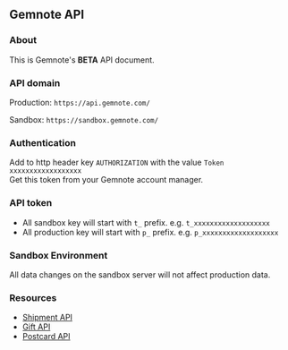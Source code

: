## Gemnote API
### About
This is Gemnote's **BETA** API document.

### API domain
Production: `https://api.gemnote.com/`

Sandbox: `https://sandbox.gemnote.com/`

### Authentication
<!--We are using http authentication:   -->
Add to http header key `AUTHORIZATION` with the value `Token xxxxxxxxxxxxxxxxxx`  
Get this token from your Gemnote account manager.

### API token
* All sandbox key will start with `t_` prefix. e.g. `t_xxxxxxxxxxxxxxxxxxx`
* All production key will start with `p_` prefix. e.g. `p_xxxxxxxxxxxxxxxxxxx`

### Sandbox Environment 
All data changes on the sandbox server will not affect production data. 

### Resources
* [Shipment API](https://github.com/gemnote/api/blob/master/shipment.md)
* [Gift API](https://github.com/gemnote/api/blob/master/gift.md)
* [Postcard API](https://github.com/gemnote/api/blob/master/postcard.md)
